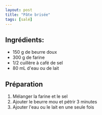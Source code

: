 ```yaml
---
layout: post
title: "Pâte brisée"
tags: [salé]
---
```


## Ingrédients:
* 150 g de beurre doux
* 300 g de farine
* 1/2 cuillère à café de sel
* 80 mL d'eau ou de lait

## Préparation
1. Mélanger la farine et le sel
2. Ajouter le beurre mou et pétrir 3 minutes
3. Ajouter l'eau ou le lait en une seule fois
